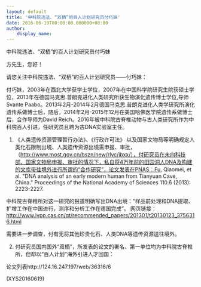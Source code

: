 ```yaml
---
layout: default
title: '中科院违法、“双栖”的百人计划研究员付巧妹'
date: 2016-06-19T00:00:00.000000+08:00
author:
    display_name: 
---
```


中科院违法、“双栖”的百人计划研究员付巧妹

方先生，您好！

请您关注中科院违法、“双栖”的百人计划研究员——付巧妹：

付巧妹，2003年在西北大学获学士学位，2007年在中国科学院研究生院获硕士学位，2013年在德国马克思.普朗克进化人类研究所获生物演化遗传博士学位,导师Svante Paabo。2013年2月-2014年2月德国马克思.普朗克进化人类学研究所演化遗传系做博士后，随后，2014年2月-2015年12月在美国哈佛医学院遗传系做博士后，合作导师为David Reich。2016年被中科院古脊椎动物与古人类研究所作为中科院百人引进，任研究员且聘为古DNA实验室主任。

1. 《人类遗传资源管理暂行办法》、《行政许可法》 以及国家文物局等明确规定人类化石限制出境、人类遗传资源出境需申报、审批，（http://www.most.gov.cn/bszn/new/rlyc/jbxx/），付研究员在未向科技部、国家文物局申报、审批的情况下，私自将4万年前的田园洞人DNA及构建的文库带往境外进行所谓的“合作研究”，论文发表在PNAS：Fu, Qiaomei, et al. "DNA analysis of an early modern human from Tianyuan Cave, China." Proceedings of the National Academy of Sciences 110.6 (2013): 2223-2227.

中科院古脊椎所对这一研究的报道明确写出DNA出境：“样品前处理和DNA提取、扩增工作在中国进行，测序和分析工作在德国完成”。 网页链接：http://www.ivpp.cas.cn/qt/recommended_papers/201301/t20130123_3756316.html

需要进一步调查，付有无将其他珍贵化石、人类DNA等遗传资源送往境外。

2. 付研究员国内国外“双栖”，所发表的论文的署名、第一单位均为中科院古脊椎所，但却以“百人计划”海外引进人才回国：

论文列表http://124.16.247.197/web/36316/6

(XYS20160619)

